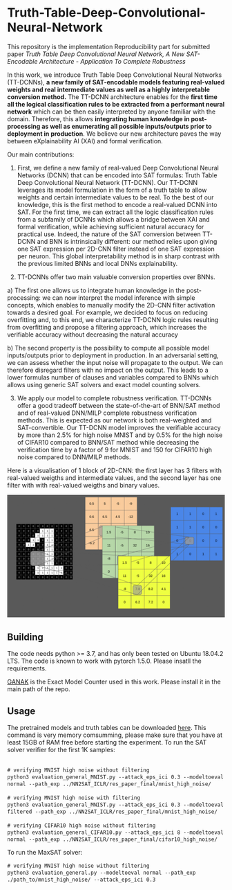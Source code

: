 # Truth-Table-Deep-Convolutional-Neural-Network

This repository is the implementation Reproducibility part for submitted paper _Truth Table Deep Convolutional Neural Network, A New SAT-Encodable Architecture - Application To Complete Robustness_

In this work, we introduce Truth Table Deep Convolutional Neural Networks (TT-DCNNs), **a new family of SAT-encodable models featuring real-valued weights and real intermediate values as well as a highly interpretable conversion method.** The TT-DCNN architecture enables for the **first time all the logical classification rules to be extracted from a performant neural network** which can be then easily interpreted by anyone familiar with the domain. Therefore, this allows **integrating human knowledge in post-processing as well as enumerating all possible inputs/outputs prior to deployment in production**. We believe our new architecture paves the way between eXplainability AI (XAI) and formal verification. 

Our main contributions:

1. First, we define a new family of real-valued Deep Convolutional Neural Networks (DCNN) that can be encoded into SAT formulas: Truth Table Deep Convolutional Neural Network (TT-DCNN). Our TT-DCNN leverages its model formulation in the form of a truth table to allow weights and certain intermediate values to be real. To the best of our knowledge, this is the first method to encode a real-valued DCNN into SAT. For the first time, we can extract all the logic classification rules from a subfamily of DCNNs which allows a bridge between XAI and formal verification, while achieving sufficient natural accuracy for practical use. Indeed, the nature of the SAT conversion between TT-DCNN and BNN is intrinsically different: our method relies upon giving one SAT expression per 2D-CNN filter instead of one SAT expression per neuron. This global interpretability method is in sharp contrast with the previous limited BNNs and local DNNs explainability.

2. TT-DCNNs offer two main valuable conversion properties over BNNs. 

a) The first one allows us to integrate human knowledge in the post-processing:  we can now interpret the model inference with simple concepts, which enables to manually modify the 2D-CNN filter activation towards a desired goal. For example, we decided to focus on reducing overfitting and, to this end, we characterize TT-DCNN logic rules resulting from overfitting and propose a filtering approach, which increases the verifiable accuracy without decreasing the natural accuracy 

b) The second property is the possibility to compute all possible model inputs/outputs prior to deployment in production. In an adversarial setting, we can assess whether the input noise will propagate to the output. We can therefore disregard filters with no impact on the output. This leads to a lower formulas number of clauses and variables compared to BNNs which allows using generic SAT solvers and exact model counting solvers.

3. We apply our model to complete robustness verification. TT-DCNNs offer a good tradeoff between the state-of-the-art of BNN/SAT method and of real-valued DNN/MILP complete robustness verification methods. This is expected as our network is both real-weighted and SAT-convertible.  Our TT-DCNN model improves the verifiable accuracy by more than 2.5\% for high noise MNIST and by 0.5\% for the high noise of CIFAR10 compared to BNN/SAT method while decreasing the verification time by a factor of 9 for MNIST and 150 for CIFAR10 high noise compared to DNN/MILP methods. 



Here is a visualisation of 1 block of 2D-CNN: the first layer has 3 filters with real-valued weigths and intermediate values, and the second layer has one filter with with real-valued weigths and  binary values.

![screen-gif](./gif/animatedGIF.gif)

## Building

The code needs python >= 3.7, and  has only been tested on Ubuntu 18.04.2 LTS. The
code is known to work with pytorch 1.5.0. Please insatll the requirements.

[GANAK](https://github.com/meelgroup/ganak) is the Exact Model Counter used in
this work. Please install it in the main path of the repo.

## Usage

The pretrained
models and truth tables can be downloaded [here](https://drive.google.com/drive/folders/1vso485OSVgIuCHxzmOK2hLAWCNHcCluR?usp=sharing).
This command is very memory comsumming, please make sure that you have at least 15GB of RAM free before starting the experiment.
To run the SAT solver verifier for the first 1K samples:

```

# verifying MNIST high noise without filtering
python3 evaluation_general_MNIST.py --attack_eps_ici 0.3 --modeltoeval normal --path_exp ../NN2SAT_ICLR/res_paper_final/mnist_high_noise/

# verifying MNIST high noise with filtering
python3 evaluation_general_MNIST.py --attack_eps_ici 0.3 --modeltoeval filtered --path_exp ../NN2SAT_ICLR/res_paper_final/mnist_high_noise/

# verifying CIFAR10 high noise without filtering
python3 evaluation_general_CIFAR10.py --attack_eps_ici 8 --modeltoeval normal --path_exp ../NN2SAT_ICLR/res_paper_final/cifar10_high_noise/

```
To run the MaxSAT solver:

```
# verifying MNIST high noise without filtering
python3 evaluation_general.py --modeltoeval normal --path_exp ./path_to/mnist_high_noise/ --attack_eps_ici 0.3 



```


